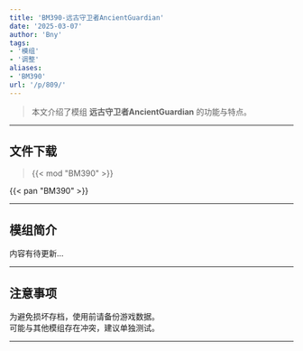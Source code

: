 ```yaml
---
title: 'BM390-远古守卫者AncientGuardian'
date: '2025-03-07'
author: 'Bny'
tags:
- '模组'
- '调整'
aliases:
- 'BM390'
url: '/p/809/'
---
```


> 本文介绍了模组 **远古守卫者AncientGuardian** 的功能与特点。

---

## 文件下载  

> {{< mod "BM390" >}}  

{{< pan "BM390" >}}  

---

## 模组简介

>  
内容有待更新...  

---

## 注意事项

>  
为避免损坏存档，使用前请备份游戏数据。  
可能与其他模组存在冲突，建议单独测试。  

---

